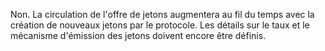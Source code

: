 Non. La circulation de l'offre de jetons augmentera au fil du temps avec la création de nouveaux jetons par le protocole. Les détails sur le taux et le mécanisme d'émission des jetons doivent encore être définis.